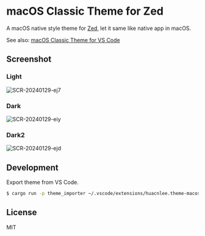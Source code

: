 # macOS Classic Theme for Zed

A macOS native style theme for [Zed](https://zed.dev), let it same like native app in macOS.

See also: [macOS Classic Theme for VS Code](https://marketplace.visualstudio.com/items?itemName=huacnlee.theme-macos-classic)

## Screenshot

### Light

![SCR-20240129-ej7](https://github.com/huacnlee/zed-theme-macos-classic/assets/5518/ae002997-b346-49ec-936e-ee60e8403a8b)

### Dark

![SCR-20240129-eiy](https://github.com/huacnlee/zed-theme-macos-classic/assets/5518/c99b05b7-f33d-42a8-a4c4-22030fdbf2e1)

### Dark2

![SCR-20240129-ejd](https://github.com/huacnlee/zed-theme-macos-classic/assets/5518/e511146e-755b-43c5-a1b0-5a42361e9304)

## Development

Export theme from VS Code.

```bash
$ cargo run -p theme_importer ~/.vscode/extensions/huacnlee.theme-macos-classic-1.7.1/theme/macOS-classic.json > light.json
```

## License

MIT

